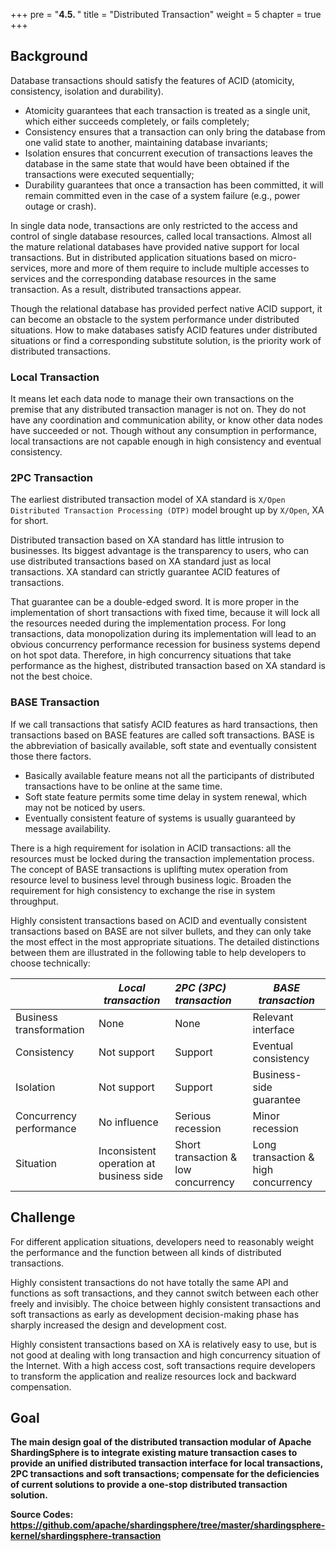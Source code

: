 +++
pre = "<b>4.5. </b>"
title = "Distributed Transaction"
weight = 5
chapter = true
+++

## Background

Database transactions should satisfy the features of ACID (atomicity, consistency, isolation and durability).

- Atomicity guarantees that each transaction is treated as a single unit, which either succeeds completely, or fails completely;
- Consistency ensures that a transaction can only bring the database from one valid state to another, maintaining database invariants;
- Isolation ensures that concurrent execution of transactions leaves the database in the same state that would have been obtained if the transactions were executed sequentially;
- Durability guarantees that once a transaction has been committed, it will remain committed even in the case of a system failure (e.g., power outage or crash).

In single data node, transactions are only restricted to the access and control of single database resources, called local transactions. 
Almost all the mature relational databases have provided native support for local transactions. 
But in distributed application situations based on micro-services, more and more of them require to include multiple accesses to services and the corresponding database resources in the same transaction. 
As a result, distributed transactions appear. 

Though the relational database has provided perfect native ACID support, it can become an obstacle to the system performance under distributed situations. 
How to make databases satisfy ACID features under distributed situations or find a corresponding substitute solution, is the priority work of distributed transactions.

### Local Transaction

It means let each data node to manage their own transactions on the premise that any distributed transaction manager is not on. 
They do not have any coordination and communication ability, or know other data nodes have succeeded or not. 
Though without any consumption in performance, local transactions are not capable enough in high consistency and eventual consistency.

### 2PC Transaction

The earliest distributed transaction model of XA standard is `X/Open Distributed Transaction Processing (DTP)` model brought up by `X/Open`, XA for short.

Distributed transaction based on XA standard has little intrusion to businesses. 
Its biggest advantage is the transparency to users, who can use distributed transactions based on XA standard just as local transactions. 
XA standard can strictly guarantee ACID features of transactions.

That guarantee can be a double-edged sword. 
It is more proper in the implementation of short transactions with fixed time, because it will lock all the resources needed during the implementation process. 
For long transactions, data monopolization during its implementation will lead to an obvious concurrency performance recession for business systems depend on hot spot data. 
Therefore, in high concurrency situations that take performance as the highest, distributed transaction based on XA standard is not the best choice.

### BASE Transaction

If we call transactions that satisfy ACID features as hard transactions, then transactions based on BASE features are called soft transactions. 
BASE is the abbreviation of basically available, soft state and eventually consistent those there factors.

- Basically available feature means not all the participants of distributed transactions have to be online at the same time.
- Soft state feature permits some time delay in system renewal, which may not be noticed by users.
- Eventually consistent feature of systems is usually guaranteed by message availability.

There is a high requirement for isolation in ACID transactions: all the resources must be locked during the transaction implementation process. 
The concept of BASE transactions is uplifting mutex operation from resource level to business level through business logic. 
Broaden the requirement for high consistency to exchange the rise in system throughput.

Highly consistent transactions based on ACID and eventually consistent transactions based on BASE are not silver bullets, and they can only take the most effect in the most appropriate situations. 
The detailed distinctions between them are illustrated in the following table to help developers to choose technically:

|                         | *Local transaction*                     | *2PC (3PC) transaction*             | *BASE transaction*                  |
| ----------------------- | --------------------------------------- | :---------------------------------- | ----------------------------------- |
| Business transformation | None                                    | None                                | Relevant interface                  |
| Consistency             | Not support                             | Support                             | Eventual consistency                |
| Isolation               | Not support                             | Support                             | Business-side guarantee             |
| Concurrency performance | No influence                            | Serious recession                   | Minor recession                     |
| Situation               | Inconsistent operation at business side | Short transaction & low concurrency | Long transaction & high concurrency |

## Challenge

For different application situations, developers need to reasonably weight the performance and the function between all kinds of distributed transactions.

Highly consistent transactions do not have totally the same API and functions as soft transactions, and they cannot switch between each other freely and invisibly. 
The choice between highly consistent transactions and soft transactions as early as development decision-making phase has sharply increased the design and development cost.

Highly consistent transactions based on XA is relatively easy to use, but is not good at dealing with long transaction and high concurrency situation of the Internet. 
With a high access cost, soft transactions require developers to transform the application and realize resources lock and backward compensation.

## Goal

**The main design goal of the distributed transaction modular of Apache ShardingSphere is to integrate existing mature transaction cases to provide an unified distributed transaction interface for local transactions, 2PC transactions and soft transactions;
 compensate for the deficiencies of current solutions to provide a one-stop distributed transaction solution.**

**Source Codes: https://github.com/apache/shardingsphere/tree/master/shardingsphere-kernel/shardingsphere-transaction**
